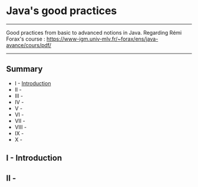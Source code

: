 # Java's good practices

------

Good practices from basic to advanced notions in Java.
Regarding Rémi Forax's course : https://www-igm.univ-mlv.fr/~forax/ens/java-avance/cours/pdf/ 

------

## Summary

- I - [Introduction](#chap1)
- II - [](#chap2)
- III - [](#chap3)
- IV - [](#chap4)
- V - [](#chap5)
- VI - [](#chap6)
- VII - [](#chap7)
- VIII - [](#chap8)
- IX - [](#chap9)
- X - [](#chap10)

## <a name="chap1">I - Introduction</a>



## <a name="chap2">II - </a>